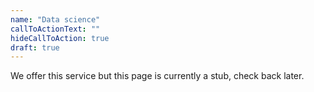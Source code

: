 ```yaml
---
name: "Data science"
callToActionText: ""
hideCallToAction: true
draft: true
---
```


We offer this service but this page is currently a stub, check back later.